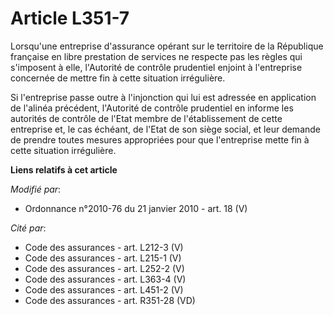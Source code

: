 # Article L351-7

Lorsqu'une entreprise d'assurance opérant sur le territoire de la République française en libre prestation de services ne
respecte pas les règles qui s'imposent à elle,         l'Autorité de contrôle prudentiel enjoint à l'entreprise concernée de
mettre fin à cette situation irrégulière. 

Si l'entreprise passe outre à l'injonction qui lui est adressée en application de l'alinéa précédent,         l'Autorité de
contrôle prudentiel en informe les autorités de contrôle de l'Etat membre de l'établissement de cette entreprise et, le cas
échéant, de l'Etat de son siège social, et leur demande de prendre toutes mesures appropriées pour que l'entreprise mette fin
à cette situation irrégulière.

**Liens relatifs à cet article**

_Modifié par_:

  - Ordonnance n°2010-76 du 21 janvier 2010 - art. 18 (V)

_Cité par_:

  - Code des assurances - art. L212-3 (V)
  - Code des assurances - art. L215-1 (V)
  - Code des assurances - art. L252-2 (V)
  - Code des assurances - art. L363-4 (V)
  - Code des assurances - art. L451-2 (V)
  - Code des assurances - art. R351-28 (VD)
